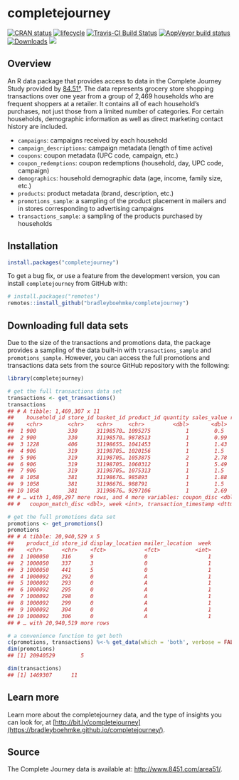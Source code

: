 
<!-- README.md is generated from README.Rmd. Please edit that file -->

# completejourney

<!-- badges: start -->

[![CRAN
status](https://www.r-pkg.org/badges/version/completejourney)](https://CRAN.R-project.org/package=completejourney)
[![lifecycle](https://img.shields.io/badge/lifecycle-stable-brightgreen.svg)](https://www.tidyverse.org/lifecycle/#stable)
[![Travis-CI Build
Status](https://travis-ci.org/bradleyboehmke/completejourney.svg?branch=master)](https://travis-ci.org/bradleyboehmke/completejourney)
[![AppVeyor build
status](https://ci.appveyor.com/api/projects/status/github/bradleyboehmke/completejourney?branch=master&svg=true)](https://ci.appveyor.com/project/bradleyboehmke/completejourney)
[![Downloads](http://cranlogs.r-pkg.org/badges/completejourney)](https://CRAN.R-project.org/package=completejourney)
![](https://img.shields.io/badge/lifecycle-maturing-blue.svg)
<!-- badges: end -->

## Overview

An R data package that provides access to data in the Complete Journey
Study provided by [84.51°](http://www.8451.com). The data represents
grocery store shopping transactions over one year from a group of 2,469
households who are frequent shoppers at a retailer. It contains all of
each household’s purchases, not just those from a limited number of
categories. For certain households, demographic information as well as
direct marketing contact history are included.

  - `campaigns`: campaigns received by each household
  - `campaign_descriptions`: campaign metadata (length of time active)
  - `coupons`: coupon metadata (UPC code, campaign, etc.)
  - `coupon_redemptions`: coupon redemptions (household, day, UPC code,
    campaign)
  - `demographics`: household demographic data (age, income, family
    size, etc.)
  - `products`: product metadata (brand, description, etc.)
  - `promotions_sample`: a sampling of the product placement in mailers
    and in stores corresponding to advertising campaigns
  - `transactions_sample`: a sampling of the products purchased by
    households

## Installation

``` r
install.packages("completejourney")
```

To get a bug fix, or use a feature from the development version, you can
install `completejourney` from GitHub with:

``` r
# install.packages("remotes")
remotes::install_github("bradleyboehmke/completejourney")
```

## Downloading full data sets

Due to the size of the transactions and promotions data, the package
provides a sampling of the data built-in with `transactions_sample` and
`promotions_sample`. However, you can access the full promotions and
transactions data sets from the source GitHub repository with the
following:

``` r
library(completejourney)

# get the full transactions data set
transactions <- get_transactions()
transactions
## # A tibble: 1,469,307 x 11
##    household_id store_id basket_id product_id quantity sales_value retail_disc
##    <chr>        <chr>    <chr>     <chr>         <dbl>       <dbl>       <dbl>
##  1 900          330      31198570… 1095275           1        0.5        0    
##  2 900          330      31198570… 9878513           1        0.99       0.1  
##  3 1228         406      31198655… 1041453           1        1.43       0.15 
##  4 906          319      31198705… 1020156           1        1.5        0.290
##  5 906          319      31198705… 1053875           2        2.78       0.8  
##  6 906          319      31198705… 1060312           1        5.49       0.5  
##  7 906          319      31198705… 1075313           1        1.5        0.290
##  8 1058         381      31198676… 985893            1        1.88       0.21 
##  9 1058         381      31198676… 988791            1        1.5        1.29 
## 10 1058         381      31198676… 9297106           1        2.69       0    
## # … with 1,469,297 more rows, and 4 more variables: coupon_disc <dbl>,
## #   coupon_match_disc <dbl>, week <int>, transaction_timestamp <dttm>
```

``` r
# get the full promotions data set
promotions <- get_promotions()
promotions
## # A tibble: 20,940,529 x 5
##    product_id store_id display_location mailer_location  week
##    <chr>      <chr>    <fct>            <fct>           <int>
##  1 1000050    316      9                0                   1
##  2 1000050    337      3                0                   1
##  3 1000050    441      5                0                   1
##  4 1000092    292      0                A                   1
##  5 1000092    293      0                A                   1
##  6 1000092    295      0                A                   1
##  7 1000092    298      0                A                   1
##  8 1000092    299      0                A                   1
##  9 1000092    304      0                A                   1
## 10 1000092    306      0                A                   1
## # … with 20,940,519 more rows
```

``` r
# a convenience function to get both
c(promotions, transactions) %<-% get_data(which = 'both', verbose = FALSE)
dim(promotions)
## [1] 20940529        5

dim(transactions)
## [1] 1469307      11
```

## Learn more

Learn more about the completejourney data, and the type of insights you
can look for, at
[http://bit.ly/completejourney](https://bradleyboehmke.github.io/completejourney/).

## Source

The Complete Journey data is available at:
<http://www.8451.com/area51/>.
